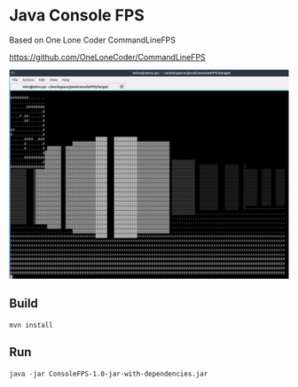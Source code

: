# Java Console FPS
Based on One Lone Coder CommandLineFPS

https://github.com/OneLoneCoder/CommandLineFPS

![Console FPS screen](/src/main/resources/screen.png "Console FPS screen")

## Build
```
mvn install
```

## Run
```
java -jar ConsoleFPS-1.0-jar-with-dependencies.jar
```
